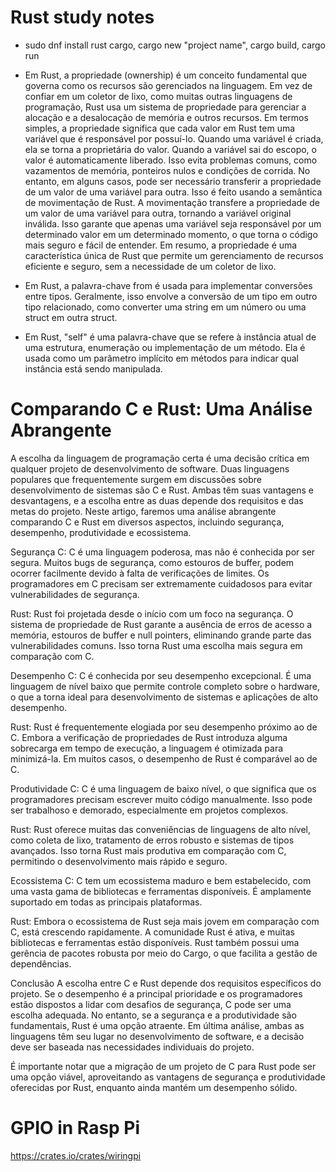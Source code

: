 # Rust study notes

- sudo dnf install rust cargo, cargo new "project name", cargo build, cargo run

- Em Rust, a propriedade (ownership) é um conceito fundamental que governa como os recursos são gerenciados na linguagem. Em vez de confiar em um coletor de lixo, como muitas outras linguagens de programação, Rust usa um sistema de propriedade para gerenciar a alocação e a desalocação de memória e outros recursos.
Em termos simples, a propriedade significa que cada valor em Rust tem uma variável que é responsável por possuí-lo. Quando uma variável é criada, ela se torna a proprietária do valor. Quando a variável sai do escopo, o valor é automaticamente liberado. Isso evita problemas comuns, como vazamentos de memória, ponteiros nulos e condições de corrida. No entanto, em alguns casos, pode ser necessário transferir a propriedade de um valor de uma variável para outra. Isso é feito usando a semântica de movimentação de Rust. A movimentação transfere a propriedade de um valor de uma variável para outra, tornando a variável original inválida. Isso garante que apenas uma variável seja responsável por um determinado valor em um determinado momento, o que torna o código mais seguro e fácil de entender.
Em resumo, a propriedade é uma característica única de Rust que permite um gerenciamento de recursos eficiente e seguro, sem a necessidade de um coletor de lixo.

- Em Rust, a palavra-chave from é usada para implementar conversões entre tipos. Geralmente, isso envolve a conversão de um tipo em outro tipo relacionado, como converter uma string em um número ou uma struct em outra struct.

- Em Rust, "self" é uma palavra-chave que se refere à instância atual de uma estrutura, enumeração ou implementação de um método. Ela é usada como um parâmetro implícito em métodos para indicar qual instância está sendo manipulada.

# Comparando C e Rust: Uma Análise Abrangente
A escolha da linguagem de programação certa é uma decisão crítica em qualquer projeto de desenvolvimento de software. Duas linguagens populares que frequentemente surgem em discussões sobre desenvolvimento de sistemas são C e Rust. Ambas têm suas vantagens e desvantagens, e a escolha entre as duas depende dos requisitos e das metas do projeto. Neste artigo, faremos uma análise abrangente comparando C e Rust em diversos aspectos, incluindo segurança, desempenho, produtividade e ecossistema.

Segurança
C: C é uma linguagem poderosa, mas não é conhecida por ser segura. Muitos bugs de segurança, como estouros de buffer, podem ocorrer facilmente devido à falta de verificações de limites. Os programadores em C precisam ser extremamente cuidadosos para evitar vulnerabilidades de segurança.

Rust: Rust foi projetada desde o início com um foco na segurança. O sistema de propriedade de Rust garante a ausência de erros de acesso a memória, estouros de buffer e null pointers, eliminando grande parte das vulnerabilidades comuns. Isso torna Rust uma escolha mais segura em comparação com C.

Desempenho
C: C é conhecida por seu desempenho excepcional. É uma linguagem de nível baixo que permite controle completo sobre o hardware, o que a torna ideal para desenvolvimento de sistemas e aplicações de alto desempenho.

Rust: Rust é frequentemente elogiada por seu desempenho próximo ao de C. Embora a verificação de propriedades de Rust introduza alguma sobrecarga em tempo de execução, a linguagem é otimizada para minimizá-la. Em muitos casos, o desempenho de Rust é comparável ao de C.

Produtividade
C: C é uma linguagem de baixo nível, o que significa que os programadores precisam escrever muito código manualmente. Isso pode ser trabalhoso e demorado, especialmente em projetos complexos.

Rust: Rust oferece muitas das conveniências de linguagens de alto nível, como coleta de lixo, tratamento de erros robusto e sistemas de tipos avançados. Isso torna Rust mais produtiva em comparação com C, permitindo o desenvolvimento mais rápido e seguro.

Ecossistema
C: C tem um ecossistema maduro e bem estabelecido, com uma vasta gama de bibliotecas e ferramentas disponíveis. É amplamente suportado em todas as principais plataformas.

Rust: Embora o ecossistema de Rust seja mais jovem em comparação com C, está crescendo rapidamente. A comunidade Rust é ativa, e muitas bibliotecas e ferramentas estão disponíveis. Rust também possui uma gerência de pacotes robusta por meio do Cargo, o que facilita a gestão de dependências.

Conclusão
A escolha entre C e Rust depende dos requisitos específicos do projeto. Se o desempenho é a principal prioridade e os programadores estão dispostos a lidar com desafios de segurança, C pode ser uma escolha adequada. No entanto, se a segurança e a produtividade são fundamentais, Rust é uma opção atraente. Em última análise, ambas as linguagens têm seu lugar no desenvolvimento de software, e a decisão deve ser baseada nas necessidades individuais do projeto.

É importante notar que a migração de um projeto de C para Rust pode ser uma opção viável, aproveitando as vantagens de segurança e produtividade oferecidas por Rust, enquanto ainda mantém um desempenho sólido.

# GPIO in Rasp Pi

https://crates.io/crates/wiringpi